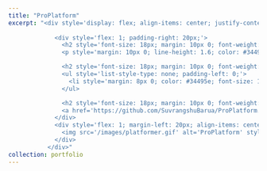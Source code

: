 ```yaml
---
title: "ProPlatform"
excerpt: "<div style='display: flex; align-items: center; justify-content: space-between; font-size: 14px; background: linear-gradient(135deg, #f5f7fa, #c3cfe2); padding: 20px; border-radius: 12px; box-shadow: 0 8px 16px rgba(0, 0, 0, 0.2);'>  
               
             <div style='flex: 1; padding-right: 20px;'>  
               <h2 style='font-size: 18px; margin: 10px 0; font-weight: bold; color: #2c3e50; text-transform: uppercase; letter-spacing: 1px;'>Description</h2>  
               <p style='margin: 10px 0; line-height: 1.6; color: #34495e; font-size: 14px;'>A platformer level design tool that enables procedural generation with extensive user control. It allows users to define platform curvature using splines (Bezier or linear) and customize the spacing between platforms. The tool is being expanded with additional features, including procedural stair placement by calculating elevation, providing greater flexibility and precision in level design.</p>  

               <h2 style='font-size: 18px; margin: 10px 0; font-weight: bold; color: #2c3e50; text-transform: uppercase; letter-spacing: 1px;'>Technologies Used</h2>  
               <ul style='list-style-type: none; padding-left: 0;'>  
                 <li style='margin: 8px 0; color: #34495e; font-size: 14px;'><span style='color: #863ce7; font-weight: bold; margin-right: 8px;'>•</span> <b>Unity</b>: For game development and procedural generation.</li>  
               </ul>  

               <h2 style='font-size: 18px; margin: 10px 0; font-weight: bold; color: #2c3e50; text-transform: uppercase; letter-spacing: 1px;'>GitHub Link</h2>  
               <a href='https://github.com/SuvrangshuBarua/ProPlatform.git' style='text-decoration: none; color: #3498db; font-weight: bold; font-size: 14px; padding: 8px 16px; background: #ecf0f1; border-radius: 6px; display: inline-block; transition: background 0.3s ease;'>View on GitHub</a>  
             </div>     
             <div style='flex: 1; margin-left: 20px; align-items: center; justify-content: center; overflow: hidden;'>
               <img src='/images/platformer.gif' alt='ProPlatform' style='max-width: 100%; border-radius: 12px; box-shadow: 0 8px 16px rgba(0, 0, 0, 0.2); transition: transform 0.3s ease;'>
             </div>
           </div>"  
collection: portfolio  
---
```


